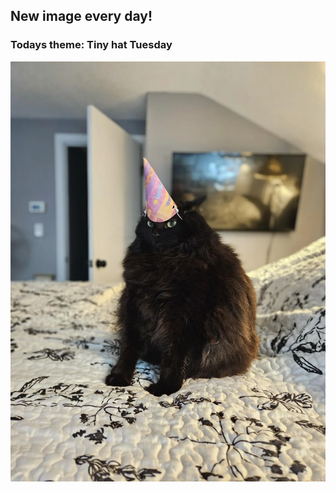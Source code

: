 ## New image every day!
### Todays theme: Tiny hat Tuesday
![regex](images/tiny-hat/angry-void-v0-dnmum33qshld1.png)

